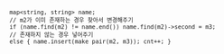 <code>

    map<string, string> name;
    // m2가 이미 존재하는 경우 찾아서 변경해주기
    if (name.find(m2) != name.end()) name.find(m2)->second = m3;
    // 존재하지 않는 경우 넣어주기
    else { name.insert(make_pair(m2, m3)); cnt++; }

</code>

